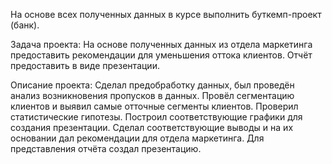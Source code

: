 На основе всех полученных данных в курсе выполнить буткемп-проект (банк).  

Задача проекта: На основе полученных данных из отдела маркетинга предоставить рекомендации для уменьшения оттока клиентов. Отчёт предоставить в виде презентации.  

Описание проекта: Сделал предобработку данных, был проведён анализ возникновения пропусков в данных. Провёл сегментацию клиентов и выявил самые отточные сегменты клиентов. Проверил статистические гипотезы. Построил соответствующие графики для создания презентации. Сделал соответствующие выводы и на их основании дал рекомендации для отдела маркетинга. Для представления отчёта создал презентацию.
